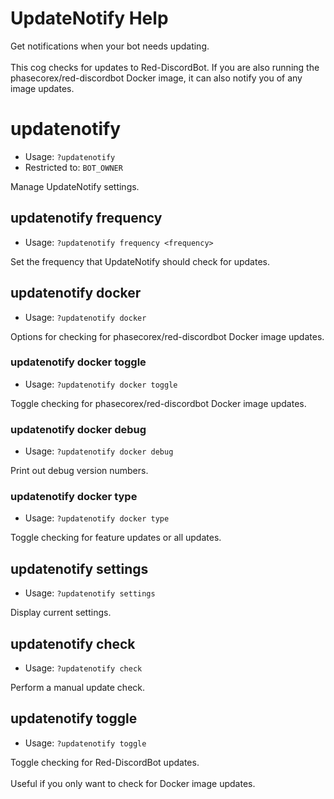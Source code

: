# UpdateNotify Help

Get notifications when your bot needs updating.<br/><br/>This cog checks for updates to Red-DiscordBot. If you are also running the<br/>phasecorex/red-discordbot Docker image, it can also notify you of any image updates.

# updatenotify
 - Usage: `?updatenotify `
 - Restricted to: `BOT_OWNER`

Manage UpdateNotify settings.

## updatenotify frequency
 - Usage: `?updatenotify frequency <frequency> `

Set the frequency that UpdateNotify should check for updates.

## updatenotify docker
 - Usage: `?updatenotify docker `

Options for checking for phasecorex/red-discordbot Docker image updates.

### updatenotify docker toggle
 - Usage: `?updatenotify docker toggle `

Toggle checking for phasecorex/red-discordbot Docker image updates.

### updatenotify docker debug
 - Usage: `?updatenotify docker debug `

Print out debug version numbers.

### updatenotify docker type
 - Usage: `?updatenotify docker type `

Toggle checking for feature updates or all updates.

## updatenotify settings
 - Usage: `?updatenotify settings `

Display current settings.

## updatenotify check
 - Usage: `?updatenotify check `

Perform a manual update check.

## updatenotify toggle
 - Usage: `?updatenotify toggle `

Toggle checking for Red-DiscordBot updates.<br/><br/>Useful if you only want to check for Docker image updates.

